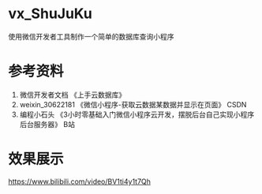 # vx_ShuJuKu
使用微信开发者工具制作一个简单的数据库查询小程序

# 参考资料
1. 微信开发者文档 《上手云数据库》
2. weixin_30622181 《微信小程序-获取云数据某数据并显示在页面》 CSDN
3. 编程小石头 《3小时零基础入门微信小程序云开发，摆脱后台自己实现小程序后台服务器》 B站

# 效果展示
https://www.bilibili.com/video/BV1ti4y1t7Qh
